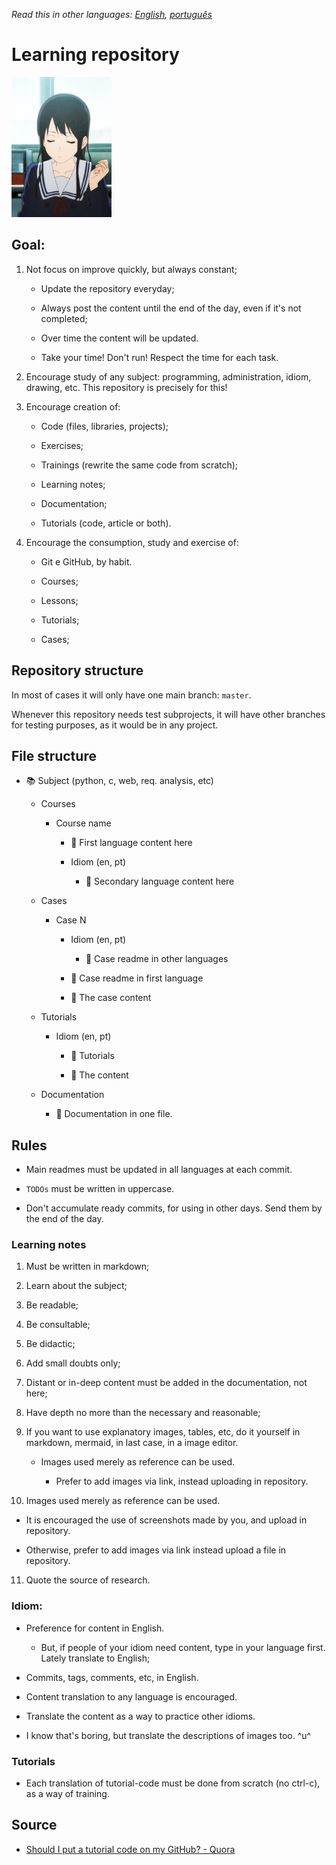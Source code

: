 *Read this in other languages: [English](readme.md), [português](readme.pt.md)*

# Learning repository

![](amazing-selfish.gif)

## Goal:

1. Not focus on improve quickly, but always constant;
   
   - Update the repository everyday;
   
   - Always post the content until the end of the day, even if it's not completed;
   
   - Over time the content will be updated.

   - Take your time! Don't run! Respect the time for each task.
   
2. Encourage study of any subject: programming, administration, idiom, drawing, etc. This repository is precisely for this!

3. Encourage creation of:
   
   * Code (files, libraries, projects);
   
   * Exercises;
   
   * Trainings (rewrite the same code from scratch);
   
   * Learning notes;
   
   * Documentation;
   
   * Tutorials (code, article or both).

4. Encourage the consumption, study and exercise of:
   
   * Git e GitHub, by habit.
   
   * Courses;
   
   * Lessons;
   
   * Tutorials;

   * Cases;

## Repository structure

In most of cases it will only have one main branch: `master`.

Whenever this repository needs test subprojects, it will have other branches for testing purposes, as it would be in any project.

## File structure

* :books: Subject (python, c, web, req. analysis, etc)

   * Courses

      * Course name

         * :book: First language content here

         * Idiom (en, pt)

            * :book: Secondary language content here

   * Cases

      *  Case N

         * Idiom (en, pt)

            * :book: Case readme in other languages

         * :book: Case readme in first language

         * :toolbox: The case content

   * Tutorials

      * Idiom (en, pt)
      
         * :book: Tutorials

         * :toolbox: The content
   
   * Documentation

      * :book: Documentation in one file.

## Rules

* Main readmes must be updated in all languages at each commit.

* `TODΟs` must be written in uppercase.

* Don't accumulate ready commits, for using in other days. Send them by the end of the day.

### Learning notes

1. Must be written in markdown;

2. Learn about the subject;

3. Be readable;

4. Be consultable;

5. Be didactic;

6. Add small doubts only;

7. Distant or in-deep content must be added in the documentation, not here;

8. Have depth no more than the necessary and reasonable;

9. If you want to use explanatory images, tables, etc, do it yourself in markdown, mermaid, in last case, in a image editor.

   * Images used merely as reference can be used.

      * Prefer to add images via link, instead uploading in repository.

10. Images used merely as reference can be used.

   * It is encouraged the use of screenshots made by you, and upload in repository.

   * Otherwise, prefer to add images via link instead upload a file in repository.

11. Quote the source of research.

### Idiom:

* Preference for content in English.

  * But, if people of your idiom need content, type in your language first. Lately translate to English;

* Commits, tags, comments, etc, in English.

* Content translation to any language is encouraged.

* Translate the content as a way to practice other idioms.

* I know that's boring, but translate the descriptions of images too. ^u^

### Tutorials

* Each translation of tutorial-code must be done from scratch (no ctrl-c), as a way of training.

## Source

* [Should I put a tutorial code on my GitHub? - Quora](https://www.quora.com/Should-I-put-a-tutorial-code-on-my-GitHub)